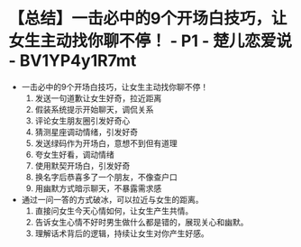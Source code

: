 # 【总结】一击必中的9个开场白技巧，让女生主动找你聊不停！ - P1 - 楚儿恋爱说 - BV1YP4y1R7mt

-   一击必中的9个开场白技巧，让女生主动找你聊不停！
    1.  发送一句道歉让女生好奇，拉近距离
    2.  假装系统提示开始聊天，调侃关系
    3.  评论女生朋友圈引发好奇心
    4.  猜测星座调动情绪，引发好奇
    5.  发送绿码作为开场白，意想不到但有道理
    6.  夸女生好看，调动情绪
    7.  使用默契开场白，引发好奇
    8.  换名字后恭喜多了一个朋友，不像查户口
    9.  用幽默方式暗示聊天，不暴露需求感
-   通过一问一答的方式破冰，可以拉近与女生的距离。
    1.  直接问女生今天心情如何，让女生产生共情。
    2.  告诉女生心情不好时男生做什么都是错的，展现关心和幽默。
    3.  理解话术背后的逻辑，持续让女生对你产生好感。